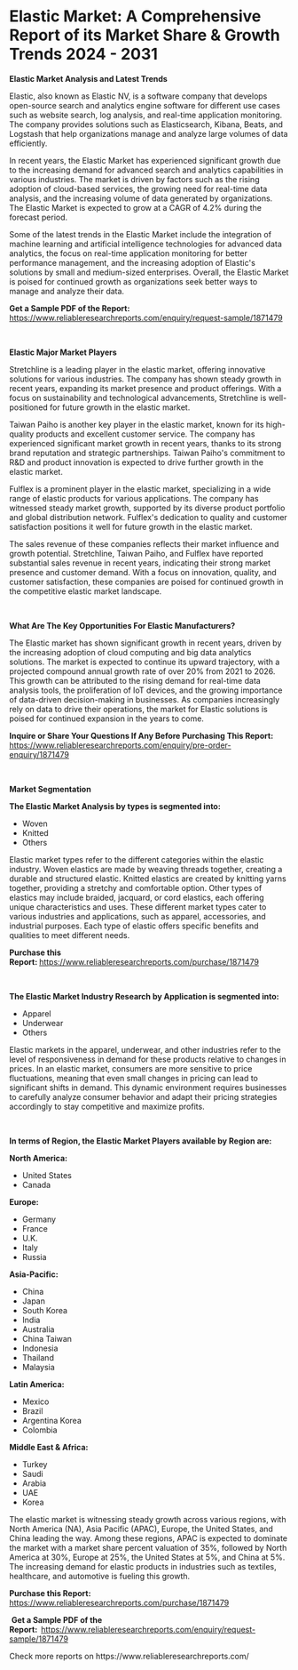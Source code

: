 <p><h1>Elastic Market: A Comprehensive Report of its Market Share & Growth Trends 2024 - 2031</h1></p><p><strong>Elastic Market Analysis and Latest Trends</strong></p>
<p><p>Elastic, also known as Elastic NV, is a software company that develops open-source search and analytics engine software for different use cases such as website search, log analysis, and real-time application monitoring. The company provides solutions such as Elasticsearch, Kibana, Beats, and Logstash that help organizations manage and analyze large volumes of data efficiently.</p><p>In recent years, the Elastic Market has experienced significant growth due to the increasing demand for advanced search and analytics capabilities in various industries. The market is driven by factors such as the rising adoption of cloud-based services, the growing need for real-time data analysis, and the increasing volume of data generated by organizations. The Elastic Market is expected to grow at a CAGR of 4.2% during the forecast period.</p><p>Some of the latest trends in the Elastic Market include the integration of machine learning and artificial intelligence technologies for advanced data analytics, the focus on real-time application monitoring for better performance management, and the increasing adoption of Elastic's solutions by small and medium-sized enterprises. Overall, the Elastic Market is poised for continued growth as organizations seek better ways to manage and analyze their data.</p></p>
<p><strong>Get a Sample PDF of the Report:&nbsp;</strong> <a href="https://www.reliableresearchreports.com/enquiry/request-sample/1871479">https://www.reliableresearchreports.com/enquiry/request-sample/1871479</a></p>
<p>&nbsp;</p>
<p><strong>Elastic Major Market Players</strong></p>
<p><p>Stretchline is a leading player in the elastic market, offering innovative solutions for various industries. The company has shown steady growth in recent years, expanding its market presence and product offerings. With a focus on sustainability and technological advancements, Stretchline is well-positioned for future growth in the elastic market.</p><p>Taiwan Paiho is another key player in the elastic market, known for its high-quality products and excellent customer service. The company has experienced significant market growth in recent years, thanks to its strong brand reputation and strategic partnerships. Taiwan Paiho's commitment to R&D and product innovation is expected to drive further growth in the elastic market.</p><p>Fulflex is a prominent player in the elastic market, specializing in a wide range of elastic products for various applications. The company has witnessed steady market growth, supported by its diverse product portfolio and global distribution network. Fulflex's dedication to quality and customer satisfaction positions it well for future growth in the elastic market.</p><p>The sales revenue of these companies reflects their market influence and growth potential. Stretchline, Taiwan Paiho, and Fulflex have reported substantial sales revenue in recent years, indicating their strong market presence and customer demand. With a focus on innovation, quality, and customer satisfaction, these companies are poised for continued growth in the competitive elastic market landscape.</p></p>
<p>&nbsp;</p>
<p><strong>What Are The Key Opportunities For Elastic Manufacturers?</strong></p>
<p><p>The Elastic market has shown significant growth in recent years, driven by the increasing adoption of cloud computing and big data analytics solutions. The market is expected to continue its upward trajectory, with a projected compound annual growth rate of over 20% from 2021 to 2026. This growth can be attributed to the rising demand for real-time data analysis tools, the proliferation of IoT devices, and the growing importance of data-driven decision-making in businesses. As companies increasingly rely on data to drive their operations, the market for Elastic solutions is poised for continued expansion in the years to come.</p></p>
<p><strong>Inquire or Share Your Questions If Any Before Purchasing This Report:</strong> <a href="https://www.reliableresearchreports.com/enquiry/pre-order-enquiry/1871479">https://www.reliableresearchreports.com/enquiry/pre-order-enquiry/1871479</a></p>
<p>&nbsp;</p>
<p><strong>Market Segmentation</strong></p>
<p><strong>The Elastic Market Analysis by types is segmented into:</strong></p>
<p><ul><li>Woven</li><li>Knitted</li><li>Others</li></ul></p>
<p><p>Elastic market types refer to the different categories within the elastic industry. Woven elastics are made by weaving threads together, creating a durable and structured elastic. Knitted elastics are created by knitting yarns together, providing a stretchy and comfortable option. Other types of elastics may include braided, jacquard, or cord elastics, each offering unique characteristics and uses. These different market types cater to various industries and applications, such as apparel, accessories, and industrial purposes. Each type of elastic offers specific benefits and qualities to meet different needs.</p></p>
<p><strong>Purchase this Report:&nbsp;</strong><a href="https://www.reliableresearchreports.com/purchase/1871479">https://www.reliableresearchreports.com/purchase/1871479</a></p>
<p>&nbsp;</p>
<p><strong>The Elastic Market Industry Research by Application is segmented into:</strong></p>
<p><ul><li>Apparel</li><li>Underwear</li><li>Others</li></ul></p>
<p><p>Elastic markets in the apparel, underwear, and other industries refer to the level of responsiveness in demand for these products relative to changes in prices. In an elastic market, consumers are more sensitive to price fluctuations, meaning that even small changes in pricing can lead to significant shifts in demand. This dynamic environment requires businesses to carefully analyze consumer behavior and adapt their pricing strategies accordingly to stay competitive and maximize profits.</p></p>
<p>&nbsp;</p>
<p><strong>In terms of Region, the Elastic Market Players available by Region are:</strong></p>
<p>
    <p> <strong> North America: </strong>
        <ul>
            <li>United States</li>
            <li>Canada</li>
        </ul>
        </p> 
    <p> <strong> Europe: </strong>
        <ul>
            <li>Germany</li>
            <li>France</li>
            <li>U.K.</li>
            <li>Italy</li>
            <li>Russia</li>
        </ul>
        </p> 
    <p> <strong> Asia-Pacific: </strong>
        <ul>
            <li>China</li>
            <li>Japan</li>
            <li>South Korea</li>
            <li>India</li>
            <li>Australia</li>
            <li>China Taiwan</li>
            <li>Indonesia</li>
            <li>Thailand</li>
            <li>Malaysia</li>
        </ul>
        </p> 
    <p> <strong> Latin America: </strong>
        <ul>
            <li>Mexico</li>
            <li>Brazil</li>
            <li>Argentina Korea</li>
            <li>Colombia</li>
        </ul>
        </p> 
    <p> <strong> Middle East & Africa: </strong>
        <ul>
            <li>Turkey</li>
            <li>Saudi</li>
            <li>Arabia</li>
            <li>UAE</li>
            <li>Korea</li>
        </ul>
    </p>
    </p>
<p><p>The elastic market is witnessing steady growth across various regions, with North America (NA), Asia Pacific (APAC), Europe, the United States, and China leading the way. Among these regions, APAC is expected to dominate the market with a market share percent valuation of 35%, followed by North America at 30%, Europe at 25%, the United States at 5%, and China at 5%. The increasing demand for elastic products in industries such as textiles, healthcare, and automotive is fueling this growth.</p></p>
<p><strong>Purchase this Report: </strong><a href="https://www.reliableresearchreports.com/purchase/1871479">https://www.reliableresearchreports.com/purchase/1871479</a></p>
<p>&nbsp;<strong>Get a Sample PDF of the Report:&nbsp;&nbsp;</strong><a href="https://www.reliableresearchreports.com/enquiry/request-sample/1871479">https://www.reliableresearchreports.com/enquiry/request-sample/1871479</a></p>
<p><strong></strong></p>
<p>Check more reports on https://www.reliableresearchreports.com/</p>